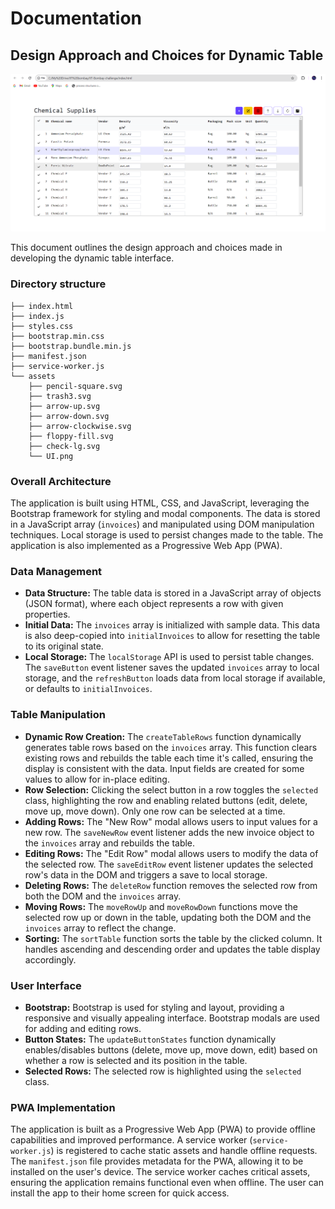 # Documentation

## Design Approach and Choices for Dynamic Table
![User Interface](./assets/UI.png)


This document outlines the design approach and choices made in developing the dynamic table interface.


### Directory structure

```
├── index.html
├── index.js
├── styles.css
├── bootstrap.min.css
├── bootstrap.bundle.min.js
├── manifest.json
├── service-worker.js
└── assets
    ├── pencil-square.svg
    ├── trash3.svg
    ├── arrow-up.svg
    ├── arrow-down.svg
    ├── arrow-clockwise.svg
    ├── floppy-fill.svg
    ├── check-lg.svg
    └── UI.png
```

### Overall Architecture

The application is built using HTML, CSS, and JavaScript, leveraging the Bootstrap framework for styling and modal components.  The data is stored in a JavaScript array (`invoices`) and manipulated using DOM manipulation techniques. Local storage is used to persist changes made to the table.  The application is also implemented as a Progressive Web App (PWA).

### Data Management

* **Data Structure:** The table data is stored in a JavaScript array of objects (JSON format), where each object represents a row with given properties.
* **Initial Data:** The `invoices` array is initialized with sample data.  This data is also deep-copied into `initialInvoices` to allow for resetting the table to its original state.
* **Local Storage:** The `localStorage` API is used to persist table changes. The `saveButton` event listener saves the updated `invoices` array to local storage, and the `refreshButton` loads data from local storage if available, or defaults to `initialInvoices`.

### Table Manipulation

* **Dynamic Row Creation:** The `createTableRows` function dynamically generates table rows based on the `invoices` array.  This function clears existing rows and rebuilds the table each time it's called, ensuring the display is consistent with the data.  Input fields are created for some values to allow for in-place editing.
* **Row Selection:**  Clicking the select button in a row toggles the `selected` class, highlighting the row and enabling related buttons (edit, delete, move up, move down). Only one row can be selected at a time.
* **Adding Rows:** The "New Row" modal allows users to input values for a new row. The `saveNewRow` event listener adds the new invoice object to the `invoices` array and rebuilds the table.
* **Editing Rows:** The "Edit Row" modal allows users to modify the data of the selected row. The `saveEditRow` event listener updates the selected row's data in the DOM and triggers a save to local storage.
* **Deleting Rows:** The `deleteRow` function removes the selected row from both the DOM and the `invoices` array.
* **Moving Rows:** The `moveRowUp` and `moveRowDown` functions move the selected row up or down in the table, updating both the DOM and the `invoices` array to reflect the change.
* **Sorting:** The `sortTable` function sorts the table by the clicked column. It handles ascending and descending order and updates the table display accordingly.

### User Interface

* **Bootstrap:** Bootstrap is used for styling and layout, providing a responsive and visually appealing interface.  Bootstrap modals are used for adding and editing rows.
* **Button States:** The `updateButtonStates` function dynamically enables/disables buttons (delete, move up, move down, edit) based on whether a row is selected and its position in the table.
* **Selected Rows:** The selected row is highlighted using the `selected` class.

### PWA Implementation

The application is built as a Progressive Web App (PWA) to provide offline capabilities and improved performance. A service worker (`service-worker.js`) is registered to cache static assets and handle offline requests.  The `manifest.json` file provides metadata for the PWA, allowing it to be installed on the user's device.  The service worker caches critical assets, ensuring the application remains functional even when offline.  The user can install the app to their home screen for quick access.
